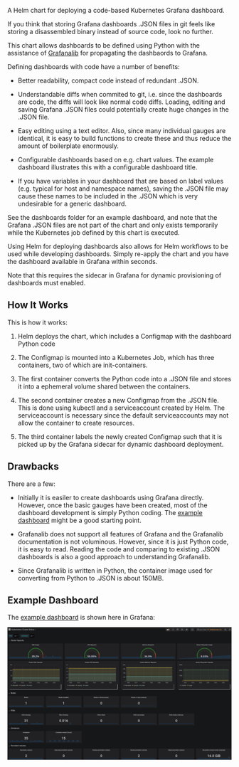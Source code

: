 A Helm chart for deploying a code-based Kubernetes Grafana dashboard. 

If you think that storing Grafana dashboards .JSON files in git feels like
storing a disassembled binary instead of source code, look no further.

This chart allows dashboards to be defined using Python with the assistance of
[Grafanalib](https://github.com/weaveworks/grafanalib) for propagating the
dashbaords to Grafana.

Defining dashboards with code have a number of benefits:

- Better readability, compact code instead of redundant .JSON.

- Understandable diffs when commited to git, i.e. since the dashboards are code,
  the diffs will look like normal code diffs.  Loading, editing and saving
  Grafana .JSON files could potentially create huge changes in the .JSON file.

- Easy editing using a text editor. Also, since many individual gauges are
  identical, it is easy to build functions to create these and thus reduce the
  amount of boilerplate enormously.

- Configurable dashboards based on e.g. chart values. The example dashboard
  illustrates this with a configurable dashboard title.

- If you have variables in your dashboard that are based on label values
  (e.g. typical for host and namespace names), saving the .JSON file may cause
  these names to be included in the .JSON which is very undesirable for a
  generic dashboard.

See the dashboards folder for an example dashboard, and note that the Grafana
.JSON files are not part of the chart and only exists temporarily while the
Kubernetes job defined by this chart is executed.

Using Helm for deploying dashboards also allows for Helm workflows to be used
while developing dashboards.  Simply re-apply the chart and you have the
dashboard available in Grafana within seconds.

Note that this requires the sidecar in Grafana for dynamic provisioning of
dashboards must enabled.

## How It Works

This is how it works:

1. Helm deploys the chart, which includes a Configmap with the dashboard Python code

2. The Configmap is mounted into a Kubernetes Job, which has three containers,
two of which are init-containers.

3. The first container converts the Python code into a .JSON file and stores it
into a ephemeral volume shared between the containers.

4. The second container creates a new Configmap from the .JSON file. This is
done using kubectl and a serviceaccount created by Helm.  The serviceaccount is
necessary since the default serviceaccounts may not allow the container to
create resources.

5. The third container labels the newly created Configmap such that it is picked
up by the Grafana sidecar for dynamic dashboard deployment.

## Drawbacks

There are a few:

- Initially it is easiler to create dashboards using Grafana directly. However,
  once the basic gauges have been created, most of the dashboard development is
  simply Python coding.  The [example dashboard](dashboard/kubernetes-health.py)
  might be a good starting point.

- Grafanalib does not support all features of Grafana and the Grafanalib
  documentation is not voluminous.  However, since it is just Python code, it is
  easy to read.  Reading the code and comparing to existing .JSON dashboards is
  also a good approach to understanding Grafanalib.

- Since Grafanalib is written in Python, the container image used for converting
  from Python to .JSON is about 150MB.

## Example Dashboard

The [example dashboard](dashboard/kubernetes-health.py) is shown here in Grafana:

![Example dashboard](dashboard.png)
